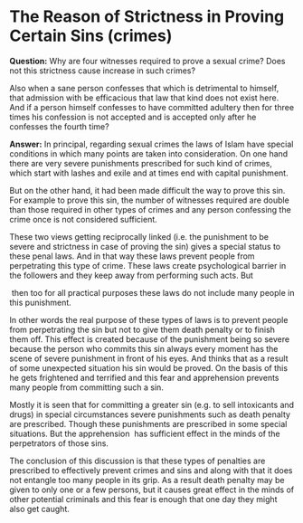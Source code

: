 The Reason of Strictness in Proving Certain Sins (crimes)
=========================================================

**Question:** Why are four witnesses required to prove a sexual crime?
Does not this strictness cause increase in such crimes?

Also when a sane person confesses that which is detrimental to himself,
that admission with be efficacious that law that kind does not exist
here. And if a person himself confesses to have committed adultery then
for three times his confession is not accepted and is accepted only
after he confesses the fourth time?

**Answer:** In principal, regarding sexual crimes the laws of Islam have
special conditions in which many points are taken into consideration. On
one hand there are very severe punishments prescribed for such kind of
crimes, which start with lashes and exile and at times end with capital
punishment.

But on the other hand, it had been made difficult the way to prove this
sin. For example to prove this sin, the number of witnesses required are
double than those required in other types of crimes and any person
confessing the crime once is not considered sufficient.

These two views getting reciprocally linked (i.e. the punishment to be
severe and strictness in case of proving the sin) gives a special status
to these penal laws. And in that way these laws prevent people from
perpetrating this type of crime. These laws create psychological barrier
in the followers and they keep away from performing such acts. But

 then too for all practical purposes these laws do not include many
people in this punishment.

In other words the real purpose of these types of laws is to prevent
people from perpetrating the sin but not to give them death penalty or
to finish them off. This effect is created because of the punishment
being so severe because the person who commits this sin always every
moment has the scene of severe punishment in front of his eyes. And
thinks that as a result of some unexpected situation his sin would be
proved. On the basis of this he gets frightened and terrified and this
fear and apprehension prevents many people from committing such a sin.

Mostly it is seen that for committing a greater sin (e.g. to sell
intoxicants and drugs) in special circumstances severe punishments such
as death penalty are prescribed. Though these punishments are prescribed
in some special situations. But the apprehension  has sufficient effect
in the minds of the perpetrators of those sins.

The conclusion of this discussion is that these types of penalties are
prescribed to effectively prevent crimes and sins and along with that it
does not entangle too many people in its grip. As a result death penalty
may be given to only one or a few persons, but it causes great effect in
the minds of other potential criminals and this fear is enough that one
day they might also get caught.
